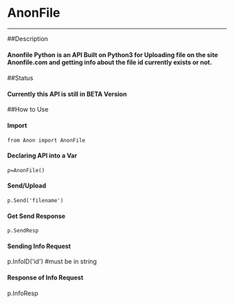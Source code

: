 # AnonFile
---
##Description 
#### Anonfile Python is an API Built on Python3 for Uploading file on the site Anonfile.com and getting info about the file id currently exists or not.
#### 

##Status 
#### Currently this API is still in BETA Version

##How to Use 

#### Import 
`from Anon import AnonFile`

#### Declaring API into a Var
`p=AnonFile()`

#### Send/Upload 
`p.Send('filename')`

#### Get Send Response
`p.SendResp`

#### Sending Info Request
p.InfoID('id') #must be in string

#### Response of Info Request
p.InfoResp
